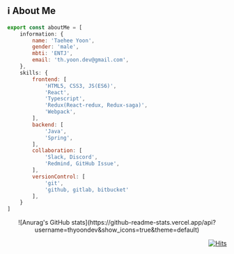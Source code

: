 <!--![header](https://capsule-render.vercel.app/api?type=waving&color=timeGradient&height=200&section=header&text=About%20Me&animation=fadeIn&fontSize=70)-->
## :information_source: About Me

```js
export const aboutMe = [
    information: {
        name: 'Taehee Yoon',
        gender: 'male',
        mbti: 'ENTJ',
        email: 'th.yoon.dev@gmail.com',
    },
    skills: {
        frontend: [
            'HTML5, CSS3, JS(ES6)',
            'React',
            'Typescript',
            'Redux(React-redux, Redux-saga)',
            'Webpack',
        ],
        backend: [
            'Java',
            'Spring',
        ],
        collaboration: [
            'Slack, Discord',
            'Redmind, GitHub Issue',
        ],
        versionControl: [
            'git',
            'github, gitlab, bitbucket'
        ],
    }
]

```
<div align="center">
![Anurag's GitHub stats](https://github-readme-stats.vercel.app/api?username=thyoondev&show_icons=true&theme=default)
</div>

<div align="right">

[![Hits](https://hits.seeyoufarm.com/api/count/incr/badge.svg?url=https%3A%2F%2Fgithub.com%2Fthyoondev%2Fthyoondev&count_bg=%2379C83D&title_bg=%23555555&icon=&icon_color=%23E7E7E7&title=hits&edge_flat=false)](https://hits.seeyoufarm.com)

</div>

